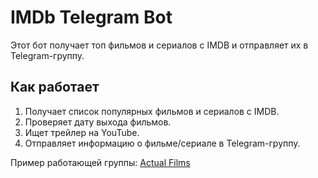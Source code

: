 # IMDb Telegram Bot

Этот бот получает топ фильмов и сериалов с IMDB и отправляет их в Telegram-группу.

## Как работает
1. Получает список популярных фильмов и сериалов с IMDB.
2. Проверяет дату выхода фильмов.
3. Ищет трейлер на YouTube.
4. Отправляет информацию о фильме/сериале в Telegram-группу.

Пример работающей группы: [Actual Films](https://t.me/actual_films)
